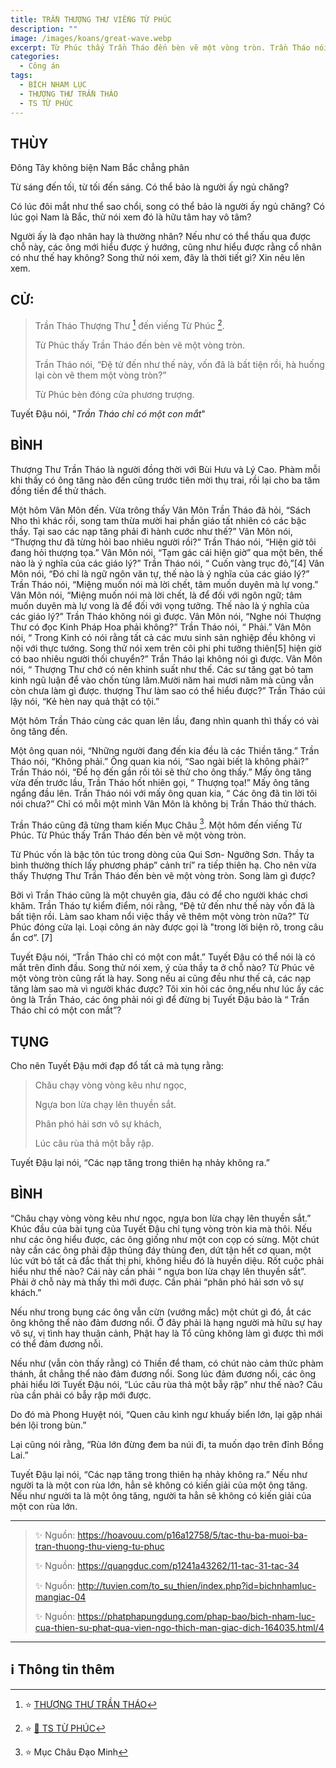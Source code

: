 ```yaml
---
title: TRẦN THƯỢNG THƯ VIẾNG TỪ PHÚC
description: ""
image: /images/koans/great-wave.webp
excerpt: Từ Phúc thấy Trần Tháo đến bèn vẽ một vòng tròn. Trần Tháo nói, 'Đệ tử đến như thế này, vốn đã là bất tiện rồi, hà huống lại còn vẽ them một vòng tròn?'
categories:
  - Công án
tags:
  - BÍCH NHAM LỤC
  - THƯỢNG THƯ TRẦN THÁO
  - TS TỪ PHÚC
---
```


## THÙY

Đông Tây không biện
Nam Bắc chẳng phân

Từ sáng đến tối, từ tối đến sáng.
Có thể bảo là người ấy ngủ chăng?

Có lúc đôi mắt như thể sao chổi, song có thể bảo là người ấy ngủ chăng?
Có lúc gọi Nam là Bắc, thử nói xem đó là hữu tâm hay vô tâm?

Người ấy là đạo nhân hay là thường nhân? Nếu như có thể thấu qua được chỗ này, các ông mới hiểu được ý hướng, cũng như hiểu được rằng cổ nhân có như thế hay không?
Song thử nói xem, đây là thời tiết gì? Xin nêu lên xem.

## CỬ:

> Trần Tháo Thượng Thư [^1] đến viếng Từ Phúc [^2].
>
> Từ Phúc thấy Trần Tháo đến bèn vẽ một vòng tròn.
>
> Trần Tháo nói, “Đệ tử đến như thế này, vốn đã là bất tiện rồi, hà huống lại còn vẽ them một vòng tròn?”
>
> Từ Phúc bèn đóng cửa phương trượng.

Tuyết Đậu nói, "_Trần Tháo chỉ có một con mắt_"

## BÌNH

Thượng Thư Trần Tháo là người đồng thời với Bùi Hưu và Lý Cao.
Phàm mỗi khi thấy có ông tăng nào đến cũng trước tiên mời thụ trai, rồi lại cho ba tăm đồng tiền để thử thách.

Một hôm Vân Môn đến. Vừa trông thấy Vân Môn Trần Tháo đã hỏi, “Sách Nho thì khác rồi, song tam thừa mười hai phần giáo tất nhiên có các bậc thầy. Tại sao các nạp tăng phải đi hành cước như thế?” Vân Môn nói, “Thượng thư đã từng hỏi bao nhiêu người rồi?” Trần Tháo nói, “Hiện giờ tôi đang hỏi thượng tọa.” Vân Môn nói, “Tạm gác cái hiện giờ” qua một bên, thế nào là ý nghĩa của các giáo lý?” Trần Tháo nói, “ Cuốn vàng trục đỏ,”[4] Vân Môn nói, “Đó chỉ là ngữ ngôn văn tự, thế nào là ý nghĩa của các giáo lý?” Trần Tháo nói, “Miệng muốn nói mà lời chết, tâm muốn duyên mà lự vong.” Vân Môn nói, “Miệng muốn nói mà lời chết, là để đối với ngôn ngữ; tâm muốn duyên mà lự vong là để đối với vọng tưởng. Thế nào là ý nghĩa của các giáo lý?” Trần Tháo không nói gì được. Vân Môn nói, “Nghe nói Thượng Thư có đọc Kinh Pháp Hoa phải không?” Trần Tháo nói, “ Phải.” Vân Môn nói, “ Trong Kinh có nói rằng tất cả các mưu sinh sản nghiệp đều không vi nội với thực tướng. Song thử nói xem trên cõi phi phi tưởng thiên[5] hiện giờ có bao nhiêu người thối chuyển?” Trần Tháo lại không nói gì được. Vân Môn nói, “ Thượng Thư chớ có nên khinh suất như thế. Các sư tăng gạt bỏ tam kinh ngũ luận để vào chốn tùng lâm.Mười năm hai mươi năm mà cũng vẫn còn chưa làm gì được. thượng Thư làm sao có thể hiểu được?” Trần Tháo cúi lậy nói, “Kẻ hèn nay quả thật có tội.”

Một hôm Trần Tháo cùng các quan lên lầu, đang nhìn quanh thì thấy có vài ông tăng đến.

Một ông quan nói, “Những người đang đến kia đều là các Thiền tăng.”
Trần Tháo nói, “Không phải.”
Ông quan kia nói, “Sao ngài biết là không phải?”
Trần Tháo nói, “Để họ đến gần rồi tôi sẽ thử cho ông thấy.” Mấy ông tăng vừa đến trước lầu, Trần Tháo hốt nhiên gọi, “ Thượng tọa!” Mấy ông tăng ngẩng đầu lên. Trần Tháo nói với mấy ông quan kia, “ Các ông đã tin lời tôi nói chưa?” Chỉ có mỗi một mình Vân Môn là không bị Trần Tháo thử thách.

Trần Tháo cũng đã từng tham kiến Mục Châu [^6].
Một hôm đến viếng Từ Phúc.
Từ Phúc thấy Trần Tháo đến bèn vẽ một vòng tròn.

Từ Phúc vốn là bậc tôn túc trong dòng của Qui Sơn- Ngưỡng Sơn.
Thầy ta bình thường thích lấy phương pháp” cảnh trí” ra tiếp thiên hạ.
Cho nên vừa thấy Thượng Thư Trần Tháo đến bèn vẽ một vòng tròn. Song làm gì được?

Bởi vì Trần Tháo cũng là một chuyên gia, đâu có để cho người khác chơi khăm.
Trần Tháo tự kiểm điểm, nói rằng, “Đệ tử đến như thế này vốn đã là bất tiện rồi.
Làm sao kham nổi việc thầy vẽ thêm một vòng tròn nữa?” Từ Phúc đóng cửa lại.
Loại công án này được gọi là "trong lời biện rõ, trong câu ẩn cơ”. [7]

Tuyết Đậu nói, “Trần Tháo chỉ có một con mắt.” Tuyết Đậu có thể nói là có mắt trên đỉnh đầu.
Song thử nói xem, ý của thầy ta ở chỗ nào? Từ Phúc vẽ một vòng tròn cũng rất là hay. Song nếu ai cũng đều như thế cả, các nạp tăng làm sao mà vì người khác được? Tôi xin hỏi các ông,nếu như lúc ấy các ông là Trần Tháo, các ông phải nói gì để đừng bị Tuyết Đậu bảo là “ Trần Tháo chỉ có một con mắt”?

## TỤNG

Cho nên Tuyết Đậu mới đạp đổ tất cả mà tụng rằng:

> Châu chạy vòng vòng kêu như ngọc,
>
> Ngựa bon lừa chạy lên thuyền sắt.
>
> Phân phó hải sơn vô sự khách,
>
> Lúc câu rùa thả một bẫy rập.

Tuyết Đậu lại nói, “Các nạp tăng trong thiên hạ nhảy không ra.”

## BÌNH

“Châu chạy vòng vòng kêu như ngọc, ngựa bon lừa chạy lên thuyền sắt.”
Khúc đầu của bài tụng của Tuyết Đậu chỉ tụng vòng tròn kia mà thôi.
Nếu như các ông hiểu được, các ông giống như một con cọp có sừng.
Một chút này cần các ông phải đập thủng đáy thùng đen, dứt tận hết cơ quan, một lúc vứt bỏ tất cả đắc thất thị phi, không hiểu đó là huyền diệu.
Rốt cuộc phải hiểu như thế nào? Cái này cần phải “ ngựa bon lừa chạy lên thuyền sắt”.
Phải ở chỗ này mà thấy thì mới được.
Cần phải “phân phó hải sơn vô sự khách.”

Nếu như trong bụng các ông vẫn cừn (vướng mắc) một chút gì đó, ắt các ông không thể nào đảm đương nổi.
Ở đây phải là hạng người mà hữu sự hay vô sự, vị tình hay thuận cảnh, Phật hay là Tổ cũng không làm gì được thì mới có thể đảm đương nỗi.

Nếu như (vẫn còn thấy rằng) có Thiền để tham, có chút nào cảm thức phàm thánh, ắt chẳng thể nào đảm đương nổi.
Song lúc đảm đương nổi, các ông phải hiểu lời Tuyết Đậu nói, “Lúc câu rùa thả một bẫy rập” như thế nào? Câu rùa cần phải có bẫy rập mới được.

Do đó mà Phong Huyệt nói, “Quen câu kình ngư khuấy biển lớn, lại gặp nhái bén lội trong bùn.”

Lại cũng nói rằng, “Rùa lớn đừng đem ba núi đi, ta muốn dạo trên đỉnh Bồng Lai.”

Tuyết Đậu lại nói, “Các nạp tăng trong thiên hạ nhảy không ra.”
Nếu như người ta là một con rùa lớn, hẳn sẽ không có kiến giải của một ông tăng.
Nếu như người ta là một ông tăng, người ta hẳn sẽ không có kiến giải của một con rùa lớn.

<hr class="blog-rule" />

> ✨ Nguồn: https://hoavouu.com/p16a12758/5/tac-thu-ba-muoi-ba-tran-thuong-thu-vieng-tu-phuc
>
> ✨ Nguồn: https://quangduc.com/p1241a43262/11-tac-31-tac-34
>
> ✨ Nguồn: http://tuvien.com/to_su_thien/index.php?id=bichnhamluc-mangiac-04
>
> ✨ Nguồn: https://phatphapungdung.com/phap-bao/bich-nham-luc-cua-thien-su-phat-qua-vien-ngo-thich-man-giac-dich-164035.html/4

<hr class="blog-rule" />

## ℹ️ Thông tin thêm

[^1]: ⭐️ <a href="/masters/ts-tran-thao/" target="_blank">THƯỢNG THƯ TRẦN THÁO</a>

[^2]: ⭐️ <a href="/masters/ts-tu-phuc/" target="_blank">🔗 TS TỪ PHÚC</a>

[^6]: ⭐️ Mục Châu Đạo Minh

[^7]: ⭐️ "trong lời biện rõ, trong câu ẩn cơ"

